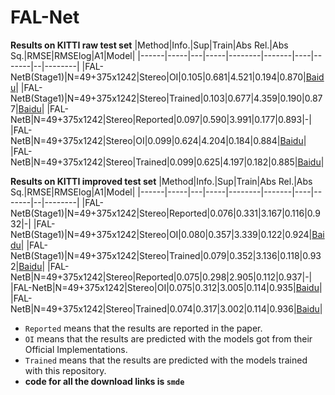 # FAL-Net
**Results on KITTI raw test set**
|Method|Info.|Sup|Train|Abs Rel.|Abs Sq.|RMSE|RMSElog|A1|Model|
|------|-----|---|-----|--------|-------|----|-------|--|--------|
|FAL-NetB(Stage1)|N=49+375x1242|Stereo|OI|0.105|0.681|4.521|0.194|0.870|[Baidu](https://pan.baidu.com/s/1g2aGl5Gp5G9cwrq_PCKalQ)|
|FAL-NetB(Stage1)|N=49+375x1242|Stereo|Trained|0.103|0.677|4.359|0.190|0.877|[Baidu](https://pan.baidu.com/s/17-4D_Lx-HHlRP2MWF5IlqQ)|
|FAL-NetB|N=49+375x1242|Stereo|Reported|0.097|0.590|3.991|0.177|0.893|-|
|FAL-NetB|N=49+375x1242|Stereo|OI|0.099|0.624|4.204|0.184|0.884|[Baidu](https://pan.baidu.com/s/1kN7hLqd0_c2yzufsOLypEA)|
|FAL-NetB|N=49+375x1242|Stereo|Trained|0.099|0.625|4.197|0.182|0.885|[Baidu](https://pan.baidu.com/s/1PhUJ_4s0nm41a49viZRczg)|

**Results on KITTI improved test set**
|Method|Info.|Sup|Train|Abs Rel.|Abs Sq.|RMSE|RMSElog|A1|Model|
|------|-----|---|-----|--------|-------|----|-------|--|--------|
|FAL-NetB(Stage1)|N=49+375x1242|Stereo|Reported|0.076|0.331|3.167|0.116|0.932|-|
|FAL-NetB(Stage1)|N=49+375x1242|Stereo|OI|0.080|0.357|3.339|0.122|0.924|[Baidu](https://pan.baidu.com/s/1g2aGl5Gp5G9cwrq_PCKalQ)|
|FAL-NetB(Stage1)|N=49+375x1242|Stereo|Trained|0.079|0.352|3.136|0.118|0.932|[Baidu](https://pan.baidu.com/s/17-4D_Lx-HHlRP2MWF5IlqQ)|
|FAL-NetB|N=49+375x1242|Stereo|Reported|0.075|0.298|2.905|0.112|0.937|-|
|FAL-NetB|N=49+375x1242|Stereo|OI|0.075|0.312|3.005|0.114|0.935|[Baidu](https://pan.baidu.com/s/1kN7hLqd0_c2yzufsOLypEA)|
|FAL-NetB|N=49+375x1242|Stereo|Trained|0.074|0.317|3.002|0.114|0.936|[Baidu](https://pan.baidu.com/s/1PhUJ_4s0nm41a49viZRczg)|

* `Reported` means that the results are reported in the paper.
* `OI` means that the results are predicted with the models got from their Official Implementations.
* `Trained` means that the results are predicted with the models trained with this repository.
* **code for all the download links is `smde`**
